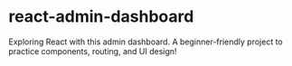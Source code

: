 # react-admin-dashboard
Exploring React with this admin dashboard. A beginner-friendly project to practice components, routing, and UI design!
